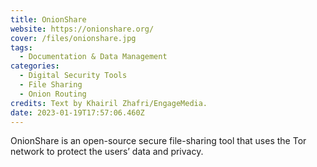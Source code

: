 ```yaml
---
title: OnionShare
website: https://onionshare.org/
cover: /files/onionshare.jpg
tags:
  - Documentation & Data Management
categories:
  - Digital Security Tools
  - File Sharing
  - Onion Routing
credits: Text by Khairil Zhafri/EngageMedia.
date: 2023-01-19T17:57:06.460Z
---
```

OnionShare is an open-source secure file-sharing tool that uses the Tor network to protect the users’ data and privacy.